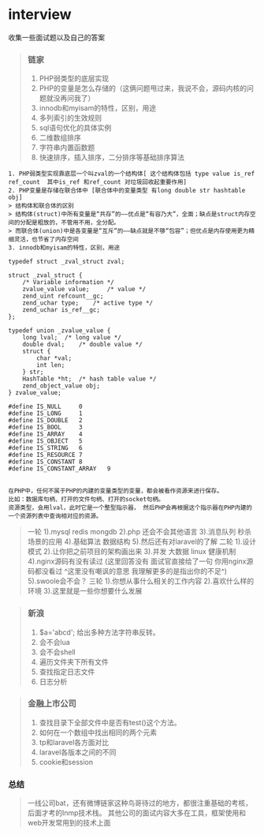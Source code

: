 # interview
收集一些面试题以及自己的答案
> ### 链家
> 1. PHP弱类型的底层实现
> 2. PHP的变量是怎么存储的（这俩问题甩过来，我说不会，源码内核的问题就没再问我了）
> 3. innodb和myisam的特性，区别，用途
> 4. 多列索引的生效规则
> 5. sql语句优化的具体实例
> 6. 二维数组排序
> 7. 字符串内置函数题
> 8. 快速排序，插入排序，二分排序等基础排序算法
```
1. PHP弱类型实现靠底层一个叫zval的一个结构体[ 这个结构体包括 type value is_ref ref_count  其中is_ref 和ref_count 对垃圾回收起重要作用]
2. PHP变量是存储在联合体中 [联合体中的变量类型 有long double str hashtable obj]
> 结构体和联合体的区别
> 结构体(struct)中所有变量是“共存”的——优点是“有容乃大”，全面；缺点是struct内存空间的分配是粗放的，不管用不用，全分配。
> 而联合体(union)中是各变量是“互斥”的——缺点就是不够“包容”；但优点是内存使用更为精细灵活，也节省了内存空间
3. innodb和myisam的特性，区别，用途

typedef struct _zval_struct zval;  
   
struct _zval_struct {  
    /* Variable information */  
    zvalue_value value;     /* value */  
    zend_uint refcount__gc;  
    zend_uchar type;    /* active type */  
    zend_uchar is_ref__gc;  
};  
   
typedef union _zvalue_value {  
    long lval;  /* long value */  
    double dval;    /* double value */  
    struct {  
        char *val;  
        int len;  
    } str;  
    HashTable *ht;  /* hash table value */  
    zend_object_value obj;  
} zvalue_value;

#define IS_NULL     0  
#define IS_LONG     1  
#define IS_DOUBLE   2  
#define IS_BOOL     3  
#define IS_ARRAY    4  
#define IS_OBJECT   5  
#define IS_STRING   6  
#define IS_RESOURCE 7  
#define IS_CONSTANT 8  
#define IS_CONSTANT_ARRAY   9


在PHP中，任何不属于PHP的内建的变量类型的变量，都会被看作资源来进行保存。
比如：数据库句柄、打开的文件句柄、打开的socket句柄。
资源类型，会用lval，此时它是一个整型指示器， 然后PHP会再根据这个指示器在PHP内建的一个资源列表中查询相对应的资源。
```


> 一轮
>  1).mysql  redis mongdb
>  2).php 还会不会其他语言
>  3).消息队列 秒杀场景的应用
>  4).基础算法 数据结构
>  5).然后还有对laravel的了解
> 二轮
>  1).设计模式
>  2).让你把之前项目的架构画出来
>  3).并发 大数据 linux 健康机制
>  4).nginx源码有没有读过 (这里回答没有 面试官直接给了一句 你用nginx源码都没看过 ^这里没有嘲讽的意思 我理解更多的是指出你的不足^)
>  5).swoole会不会？
> 三轮
>   1).你想从事什么相关的工作内容
>   2).喜欢什么样的环境
>   3).这里就是一些你想要什么发展
   
> ### 新浪
> 1.  $a='abcd'; 给出多种方法字符串反转。
> 2. 会不会lua
> 3. 会不会shell
> 4. 遍历文件夹下所有文件
> 5. 查找指定日志文件
> 6. 日志分析

> ### 金融上市公司
> 1. 查找目录下全部文件中是否有test()这个方法。
> 2. 如何在一个数组中找出相同的两个元素
> 3. tp和laravel各方面对比
> 4. laravel各版本之间的不同
> 5. cookie和session

### 总结
> 一线公司bat，还有微博链家这种鸟哥待过的地方，都很注重基础的考核，后面才考的lnmp技术栈。
> 其他公司的面试内容大多在工具，框架使用和web开发常用到的技术上面
